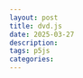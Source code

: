 ```yaml
---
layout: post
title: dvd.js
date: 2025-03-27
description: 
tags: p5js
categories: 
---
```

<link href="/assets/css/sketch.css" rel="stylesheet">

<div id="sketch">
    <script src="/assets/js/dvd.js"></script>
</div>